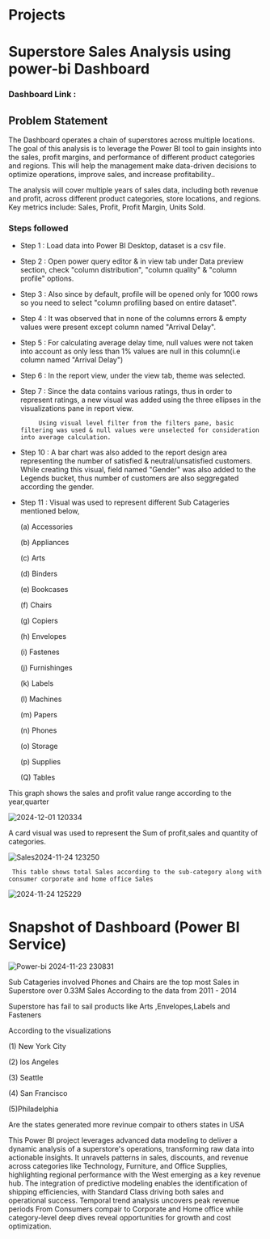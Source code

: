 # Projects

# Superstore Sales Analysis using power-bi Dashboard

### Dashboard Link : 

## Problem Statement

The Dashboard operates a chain of superstores across multiple locations. The goal of this analysis is to leverage the Power BI tool to gain insights into the sales, profit margins, and performance of different product categories and regions. This will help the management make data-driven decisions to optimize operations, improve sales, and increase profitability..

The analysis will cover multiple years of sales data, including both revenue and profit, across different product categories, store locations, and regions.
Key metrics include: Sales, Profit, Profit Margin, Units Sold.




### Steps followed 

- Step 1 : Load data into Power BI Desktop, dataset is a csv file.
- Step 2 : Open power query editor & in view tab under  Data      preview section, check "column distribution", "column quality" & "column profile" options.
- Step 3 : Also since by default, profile will be opened only for 1000 rows so you need to select "column profiling based on entire dataset".
- Step 4 : It was observed that in none of the columns errors & empty values were present except column named "Arrival Delay".
- Step 5 : For calculating average delay time, null values were not taken into account as only less than 1% values are null in this column(i.e column named "Arrival Delay") 
- Step 6 : In the report view, under the view tab, theme was selected.
- Step 7 : Since the data contains various ratings, thus in order to represent ratings, a new visual was added using the three ellipses in the visualizations pane in report view. 

           Using visual level filter from the filters pane, basic filtering was used & null values were unselected for consideration into average calculation.
           
          
- Step 10 : A bar chart was also added to the report design area representing the number of satisfied & neutral/unsatisfied customers. While creating this visual, field named "Gender" was also added to the Legends bucket, thus number of customers are also seggregated according the gender. 
- Step 11 :  Visual was used to represent different Sub Catageries mentioned below,

  (a) Accessories

  (b) Appliances
  
  (c) Arts
  
  (d) Binders
  
  (e) Bookcases
  
  (f) Chairs

  (g) Copiers
  
  (h) Envelopes
  
  (i) Fastenes
  
  (j) Furnishinges
  
  (k) Labels
  
  (l) Machines
  
  (m) Papers

  (n) Phones

  (o) Storage

  (p) Supplies

  (Q) Tables

This graph shows the sales and profit value range according to the year,quarter 

![2024-12-01 120334](https://github.com/user-attachments/assets/5652dd1d-807b-42cc-a1ea-6735fe92c77d)

A card visual was used to represent the Sum of profit,sales and quantity of categories.

![Sales2024-11-24 123250](https://github.com/user-attachments/assets/c543f8b5-7ee3-49d7-a9d1-603a1e159fc1)

   
     This table shows total Sales according to the sub-category along with consumer corporate and home office Sales

 ![2024-11-24 125229](https://github.com/user-attachments/assets/eef1adf4-0c9d-47c2-9709-01b4141b3ac1)

# Snapshot of Dashboard (Power BI Service)


![Power-bi 2024-11-23 230831](https://github.com/user-attachments/assets/34b1057e-7f19-459e-9893-cc40a622c576)

Sub Catageries involved Phones and Chairs are the top most Sales in Superstore over 0.33M Sales According to the data from      2011 - 2014

Superstore has fail to sail products like Arts ,Envelopes,Labels and Fasteners

According to the visualizations 

(1) New York City

(2) los Angeles

(3) Seattle

(4) San Francisco

(5)Philadelphia

Are the states generated more revinue compair to others states in USA

 This Power BI project leverages advanced data modeling to deliver a dynamic analysis of a superstore's operations, transforming raw data into actionable insights. It unravels patterns in sales, discounts, and revenue across categories like Technology, Furniture, and Office Supplies, highlighting regional performance with the West emerging as a key revenue hub. The integration of predictive modeling enables the identification of shipping efficiencies, with Standard Class driving both sales and operational success. Temporal trend analysis uncovers peak revenue periods From Consumers compair to Corporate and Home office  while category-level deep dives reveal opportunities for growth and cost optimization.


